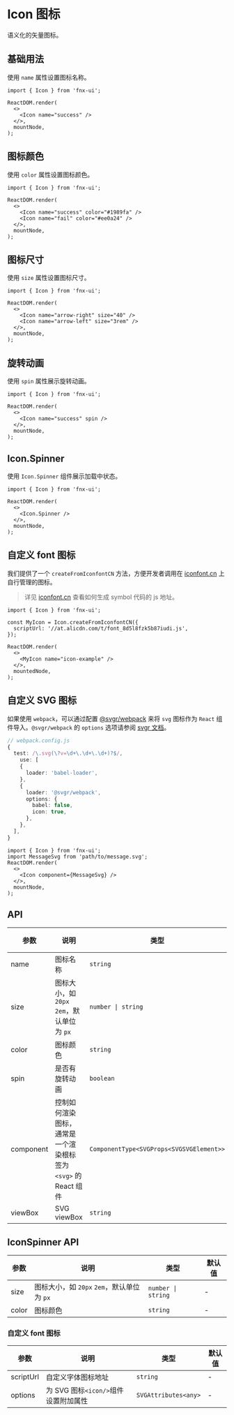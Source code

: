 # Icon 图标

语义化的矢量图标。

## 基础用法

使用 `name` 属性设置图标名称。

```tsx
import { Icon } from 'fnx-ui';

ReactDOM.render(
  <>
    <Icon name="success" />
  </>,
  mountNode,
);
```

## 图标颜色

使用 `color` 属性设置图标颜色。

```tsx
import { Icon } from 'fnx-ui';

ReactDOM.render(
  <>
    <Icon name="success" color="#1989fa" />
    <Icon name="fail" color="#ee0a24" />
  </>,
  mountNode,
);
```

## 图标尺寸

使用 `size` 属性设置图标尺寸。

```tsx
import { Icon } from 'fnx-ui';

ReactDOM.render(
  <>
    <Icon name="arrow-right" size="40" />
    <Icon name="arrow-left" size="3rem" />
  </>,
  mountNode,
);
```

## 旋转动画

使用 `spin` 属性展示旋转动画。

```tsx
import { Icon } from 'fnx-ui';

ReactDOM.render(
  <>
    <Icon name="success" spin />
  </>,
  mountNode,
);
```

## Icon.Spinner

使用 `Icon.Spinner` 组件展示加载中状态。

```tsx
import { Icon } from 'fnx-ui';

ReactDOM.render(
  <>
    <Icon.Spinner />
  </>,
  mountNode,
);
```

## 自定义 font 图标

我们提供了一个 `createFromIconfontCN` 方法，方便开发者调用在 [iconfont.cn](http://iconfont.cn/) 上自行管理的图标。

> 详见 [iconfont.cn](http://iconfont.cn/) 查看如何生成 symbol 代码的 js 地址。

```tsx
import { Icon } from 'fnx-ui';

const MyIcon = Icon.createFromIconfontCN({
  scriptUrl: '//at.alicdn.com/t/font_8d5l8fzk5b87iudi.js',
});

ReactDOM.render(
  <>
    <MyIcon name="icon-example" />
  </>,
  mountedNode,
);
```

## 自定义 SVG 图标

如果使用 `webpack`，可以通过配置 [@svgr/webpack](https://www.npmjs.com/package/@svgr/webpack) 来将 `svg` 图标作为 `React` 组件导入。`@svgr/webpack` 的 `options` 选项请参阅 [svgr 文档](https://github.com/smooth-code/svgr#options)。

```ts
// webpack.config.js
{
  test: /\.svg(\?v=\d+\.\d+\.\d+)?$/,
	use: [
    {
      loader: 'babel-loader',
    },
    {
      loader: '@svgr/webpack',
      options: {
        babel: false,
        icon: true,
      },
    },
  ],
}
```

```tsx
import { Icon } from 'fnx-ui';
import MessageSvg from 'path/to/message.svg';
ReactDOM.render(
  <>
    <Icon component={MessageSvg} />
  </>,
  mountNode,
);
```

## API

| 参数      | 说明                                                           | 类型                                     | 默认值  |
| --------- | -------------------------------------------------------------- | ---------------------------------------- | ------- |
| name      | 图标名称                                                       | `string`                                 | -       |
| size      | 图标大小，如 `20px` `2em`，默认单位为 `px`                     | `number \| string`                       | -       |
| color     | 图标颜色                                                       | `string`                                 | -       |
| spin      | 是否有旋转动画                                                 | `boolean`                                | `false` |
| component | 控制如何渲染图标，通常是一个渲染根标签为 `<svg>` 的 React 组件 | `ComponentType<SVGProps<SVGSVGElement>>` | -       |
| viewBox   | SVG viewBox                                                    | `string`                                 | -       |

## IconSpinner API

| 参数  | 说明                                       | 类型               | 默认值 |
| ----- | ------------------------------------------ | ------------------ | ------ |
| size  | 图标大小，如 `20px` `2em`，默认单位为 `px` | `number \| string` | -      |
| color | 图标颜色                                   | `string`           | -      |

### 自定义 font 图标

| 参数      | 说明                                 | 类型                 | 默认值 |
| --------- | ------------------------------------ | -------------------- | ------ |
| scriptUrl | 自定义字体图标地址                   | `string`             | -      |
| options   | 为 SVG 图标`<icon/>`组件设置附加属性 | `SVGAttributes<any>` | -      |

